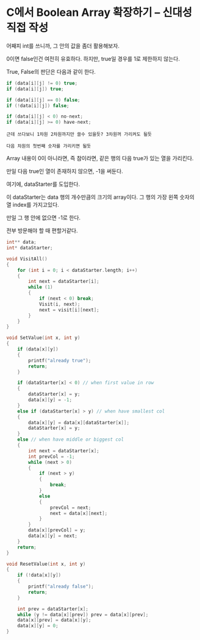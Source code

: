 # C에서 Boolean Array 확장하기 – 신대성 직접 작성

어째피 int를 쓰니까, 그 안의 값을 좀더 활용해보자.

0이면 false인건 여전히 유효하다. 하지만, true일 경우를 1로 제한하지 않는다.

True, False의 판단은 다음과 같이 한다.

```C
if (data[i][j] != 0) true;
if (data[i][j]) true;

if (data[i][j] == 0) false;
if (!data[i][j]) false;

if (data[i][j] < 0) no-next;
if (data[i][j] >= 0) have-next;
```

    근데 쓰다보니 1차원 2차원까지만 쓸수 있을듯? 3차원꺼 가리켜도 될듯

    다음 차원의 첫번째 숫자를 가리키면 될듯

Array 내용이 0이 아니라면, 즉 참이라면, 같은 행의 다음 true가 있는 열을 가리킨다.

만일 다음 true인 열이 존재하지 않으면, -1을 써둔다.

여기에, dataStarter를 도입한다.

이 dataStarter는 data 행의 개수만큼의 크기의 array이다. 그 행의 가장 왼쪽 숫자의 열 index를 가지고있다.

만일 그 행 안에 없으면 -1로 한다.

전부 방문해야 할 때 편할거같다.

```C
int** data;
int* dataStarter;

void VisitAll()
{
    for (int i = 0; i < dataStarter.length; i++)
    {
        int next = dataStarter[i];
        while (1)
        {
            if (next < 0) break;
            Visit(i, next);
            next = visit[i][next];
        }
    }
}

void SetValue(int x, int y)
{
    if (data[x][y])
    {
        printf("already true");
        return;
    }

    if (dataStarter[x] < 0) // when first value in row
    {
        dataStarter[x] = y;
        data[x][y] = -1;
    }
    else if (dataStarter[x] > y) // when have smallest col
    {
        data[x][y] = data[x][dataStarter[x]];
        dataStarter[x] = y;
    }
    else // when have middle or biggest col
    {
        int next = dataStarter[x];
        int prevCol = -1;
        while (next > 0)
        {
            if (next > y)
            {
                break;
            }
            else
            {
                prevCol = next;
                next = data[x][next];
            }
        }
        data[x][prevCol] = y;
        data[x][y] = next;
    }
    return;
}

void ResetValue(int x, int y)
{
    if (!data[x][y])
    {
        printf("already false");
        return;
    }

    int prev = dataStarter[x];
    while (y != data[x][prev]) prev = data[x][prev];
    data[x][prev] = data[x][y];
    data[x][y] = 0;
}
```